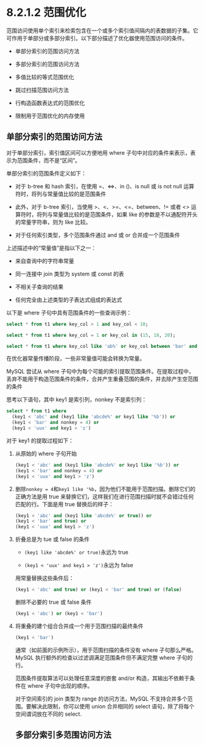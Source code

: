 # 8.2.1.2 范围优化

范围访问使用单个索引来检索包含在一个或多个索引值间隔内的表数据的子集。它可作用于单部分或多部分索引。以下部分描述了优化器使用范围访问的条件。

- 单部分索引的范围访问方法

- 多部分索引的范围访问方法

- 多值比较的等式范围优化

- 跳过扫描范围访问方法

- 行构造函数表达式的范围优化

- 限制用于范围优化的内存使用

## 单部分索引的范围访问方法

对于单部分索引，索引值区间可以方便地用 where 子句中对应的条件来表示，表示为范围条件，而不是“区间”。

单部分索引的范围条件定义如下：

+ 对于 b-tree 和 hash 索引，在使用 =、<=>、in ()、is null 或 is not null 运算符时，将列与常量值比较的是范围条件

+ 此外，对于 b-tree 索引，当使用 >、<、>=、<=、between、!= 或者 <> 运算符时，将列与常量值比较的是范围条件，如果 like 的参数是不以通配符开头的常量字符串，则为 like 比较。

+ 对于任何索引类型，多个范围条件通过 and 或 or 合并成一个范围条件

上述描述中的“常量值”是指以下之一：

+ 来自查询中的字符串常量

+ 同一连接中 join 类型为 system 或 const 的表

+ 不相关子查询的结果

+ 任何完全由上述类型的子表达式组成的表达式

以下是 where 子句中具有范围条件的一些查询示例：

```sql
select * from t1 where key_col > 1 and key_col < 10;

select * from t1 where key_col = 1 or key_col in (15, 18, 20);

select * from t1 where key_col like 'ab%' or key_col between 'bar' and 'foo';
```

在优化器常量传播阶段，一些非常量值可能会转换为常量。

MySQL 尝试从 where 子句中为每个可能的索引提取范围条件。在提取过程中，丢弃不能用于构造范围条件的条件，合并产生重叠范围的条件，并去除产生空范围的条件

思考以下语句，其中 key1 是索引列，nonkey 不是索引列：

```sql
select * from t1 where
  (key1 < 'abc' and (key1 like 'abcde%' or key1 like '%b')) or
  (key1 < 'bar' and nonkey = 4) or
  (key1 < 'uux' and key1 > 'z')
```

对于 key1 的提取过程如下：

1. 从原始的 where 子句开始
   
   ```sql
   (key1 < 'abc' and (key1 like 'abcde%' or key1 like '%b')) or
   (key1 < 'bar' and nonkey = 4) or
   (key1 < 'uux' and key1 > 'z')
   ```

2. 删除`nonkey = 4`和`key1 like '%b`，因为他们不能用于范围扫描。删除它们的正确方法是用 true  来替换它们，这样我们在进行范围扫描时就不会错过任何匹配的行。下面是用 true 替换后的样子：
   
   ```sql
   (key1 < 'abc' and (key1 like 'abcde%' or true)) or
   (key1 < 'bar' and true) or
   (key1 < 'uux' and key1 > 'z')
   ```

3. 折叠总是为 tue 或 false 的条件
   
   + `(key1 like 'abcde%' or true)`永远为 true
   
   + `(key1 < 'uux' and key1 > 'z')`永远为 false
   
   用常量替换这些条件后：
   
   ```sql
   (key1 < 'abc' and true) or (key1 < 'bar' and true) or (false)
   ```
   
   删除不必要的 true 或 false 条件
   
   ```sql
   (key1 < 'abc') or (key1 < 'bar')
   ```

4. 将重叠的建个组合合并成一个用于范围扫描的最终条件
   
   ```sql
   (key1 < 'bar')
   ```
   
   通常（如前面的示例所示），用于范围扫描的条件没有 where 子句那么严格。MySQL 执行额外的检查以过滤调满足范围条件但不满足完整  where 子句的行。
   
   范围条件提取算法可以处理任意深度的嵌套 and/or 构造，其输出不依赖于条件在 where 子句中出现的顺序。
   
   对于空间索引的 join 类型为 range 的访问方法，MySQL 不支持合并多个范围。要解决此限制，你可以使用 union 合并相同的 select 语句，除了将每个空间谓词放在不同的 select.
   
   ## 多部分索引多范围访问方法
   
   
